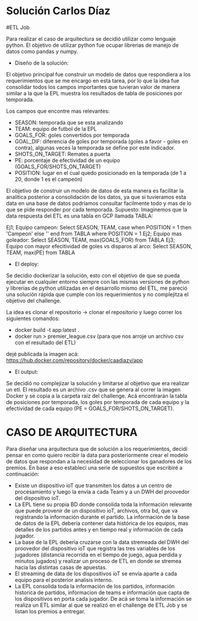 # Solución Carlos Díaz

#ETL Job

Para realizar el caso de arquitectura se decidió utilizar como lenguaje python.
El objetivo de utilizar python fue ocupar librerias de manejo de datos como pandas y numpy.

- Diseño de la solución:

El objetivo principal fue construir un modelo de datos que respondiera a los requerimientos que se me encargo en esta tarea, por lo que la idea fue consolidar todos los campos importantes que tuvieran valor de manera similar a la que la EPL muestra los resultados de tabla de posiciones por temporada.

Los campos que encontre mas relevantes:
- SEASON: temporada que se esta analizando
- TEAM: equipo de futbol de la EPL
- GOALS_FOR: goles convertidos por temporada
- GOAL_DIF: diferencia de goles por temporada (goles a favor - goles en contra), algunas veces la temporada se define por este indicador.
- SHOTS_ON_TARGET: Remates a puerta
- PE: porcentaje de efectividad de un equipo (GOALS_FOR/SHOTS_ON_TARGET)
- POSITION: lugar en el cual quedo posicionado en la temporada (de 1 a 20, donde 1 es el campeón)

El objetivo de construir un modelo de datos de esta manera es facilitar la analitica posterior a consolidación de los datos, ya que si tuvieramos esta data en una base de datos podríamos consultar facilmente todo y mas de lo que se pide responder por cada temporada.
Supuesto: Imaginemos que la data respuesta del ETL es una tabla en GCP llamada TABLA:

Ej1; Equipo campeon: Select SEASON, TEAM, case when POSITION = 1 then 'Campeon' else '' end from TABLA where POSITION = 1
Ej2; Equipo mas goleador: Select SEASON, TEAM, max(GOALS_FOR) from TABLA
Ej3; Equipo con mayor efecitividad de goles vs disparos al arco: Select SEASON, TEAM, max(PE) from TABLA

- El deploy:

Se decidio dockerizar la solución, esto con el objetivo de que se pueda ejecutar en cualquier entorno siempre con las mismas versiones de python y librerías de python utilizadas en el desarrollo mismo del ETL, me pareció una solución rápida que cumple con los requerimientos y no complejitza el objetivo del challenge. 

La idea es clonar el repositorio -> clonar el repositorio y luego correr los siguientes comandos:
- docker build -t app:latest .
- docker run > premier_league.csv (para que nos arroje un archivo csv con el resultado del ETL)

dejé publicada la imagen acá: https://hub.docker.com/repository/docker/caadiazv/app

- El output:

Se decidió no complejizar la solución y limitarse al objetivo que era realizar un etl. El resultado es un archivo .csv que se genera al correr la imagen Docker y se copia a la carpeta raiz del challenge. Acá encontrarán la tabla de posiciones por temporada, los goles por temporada de cada equipo y la efectividad de cada equipo (PE = GOALS_FOR/SHOTS_ON_TARGET).

# CASO DE ARQUITECTURA

Para diseñar una arquitectura que de solución a los requerimientos, decidí pensar en como quiero recibir la data para posteriormente crear el modelo de datos que respondan a la necesidad de seleccionar los ganadores de los premios. En base a eso estableci una serie de supuestos que escribiré a continuación:

- Existe un dispositivo ioT que transmiten los datos a un centro de procesamiento y luego la envía a cada Team y a un DWH del proovedor del dispositivo ioT.
- La EPL tiene su propia BD donde consolida toda la información relevante que puede provenir de un dispositivo ioT, archivos, otra bd, que va registrando la información durante el partido. La información de la base de datos de la EPL debería contener data histórica de los equipos, mas detalles de los partidos antes y en tiempo real y información de cada jugador.
- La base de la EPL deberia cruzarse con la data stremeada del DWH del proovedor del dispositivo ioT que registra las tres variables de los jugadores (distancia recorrida en el tiempo de juego, agua perdida y minutos jugados) y realizar un proceso de ETL en donde se stremea hacia las distintas casas de apuestas.
- El streaming de data de los dispositivos ioT se envía aparte a cada equipo para el posterior analisis interno. 
- La EPL consolida toda la información de los partidos, información historica de partidos, informacion de teams e información que capta de los dispositivos en porta cada jugador. De acá se toma la información se realiza un ETL similar al que se realizó en el challenge de ETL Job y se listan los premios a entregar.

